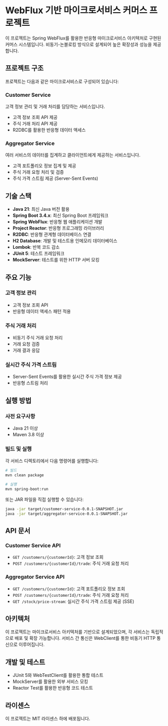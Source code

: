 # WebFlux 기반 마이크로서비스 커머스 프로젝트

이 프로젝트는 Spring WebFlux를 활용한 반응형 마이크로서비스 아키텍처로 구현된 커머스 시스템입니다. 비동기-논블로킹 방식으로 설계되어 높은 확장성과 성능을 제공합니다.

## 프로젝트 구조

프로젝트는 다음과 같은 마이크로서비스로 구성되어 있습니다:

### Customer Service
고객 정보 관리 및 거래 처리를 담당하는 서비스입니다.
- 고객 정보 조회 API 제공
- 주식 거래 처리 API 제공
- R2DBC를 활용한 반응형 데이터 액세스

### Aggregator Service
여러 서비스의 데이터를 집계하고 클라이언트에게 제공하는 서비스입니다.
- 고객 포트폴리오 정보 집계 및 제공
- 주식 거래 요청 처리 및 검증
- 주식 가격 스트림 제공 (Server-Sent Events)

## 기술 스택

- **Java 21**: 최신 Java 버전 활용
- **Spring Boot 3.4.x**: 최신 Spring Boot 프레임워크
- **Spring WebFlux**: 반응형 웹 애플리케이션 개발
- **Project Reactor**: 반응형 프로그래밍 라이브러리
- **R2DBC**: 반응형 관계형 데이터베이스 연결
- **H2 Database**: 개발 및 테스트용 인메모리 데이터베이스
- **Lombok**: 반복 코드 감소
- **JUnit 5**: 테스트 프레임워크
- **MockServer**: 테스트를 위한 HTTP 서버 모킹

## 주요 기능

### 고객 정보 관리
- 고객 정보 조회 API
- 반응형 데이터 액세스 패턴 적용

### 주식 거래 처리
- 비동기 주식 거래 요청 처리
- 거래 요청 검증
- 거래 결과 응답

### 실시간 주식 가격 스트림
- Server-Sent Events를 활용한 실시간 주식 가격 정보 제공
- 반응형 스트림 처리

## 실행 방법

### 사전 요구사항
- Java 21 이상
- Maven 3.8 이상

### 빌드 및 실행

각 서비스 디렉토리에서 다음 명령어를 실행합니다:

```bash
# 빌드
mvn clean package

# 실행
mvn spring-boot:run
```

또는 JAR 파일을 직접 실행할 수 있습니다:

```bash
java -jar target/customer-service-0.0.1-SNAPSHOT.jar
java -jar target/aggregator-service-0.0.1-SNAPSHOT.jar
```

## API 문서

### Customer Service API

- `GET /customers/{customerId}`: 고객 정보 조회
- `POST /customers/{customerId}/trade`: 주식 거래 요청 처리

### Aggregator Service API

- `GET /customers/{customerId}`: 고객 포트폴리오 정보 조회
- `POST /customers/{customerId}/trade`: 주식 거래 요청 처리
- `GET /stock/price-stream`: 실시간 주식 가격 스트림 제공 (SSE)

## 아키텍처

이 프로젝트는 마이크로서비스 아키텍처를 기반으로 설계되었으며, 각 서비스는 독립적으로 배포 및 확장 가능합니다. 서비스 간 통신은 WebClient를 통한 비동기 HTTP 통신으로 이루어집니다.

## 개발 및 테스트

- JUnit 5와 WebTestClient를 활용한 통합 테스트
- MockServer를 활용한 외부 서비스 모킹
- Reactor Test를 활용한 반응형 코드 테스트

## 라이센스

이 프로젝트는 MIT 라이센스 하에 배포됩니다. 